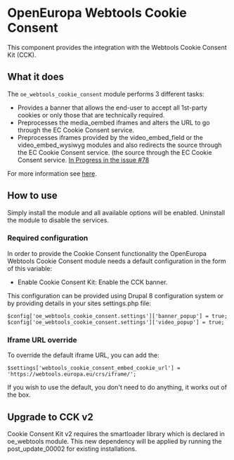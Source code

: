 # OpenEuropa Webtools Cookie Consent

This component provides the integration with the Webtools Cookie Consent Kit (CCK).

## What it does
The `oe_webtools_cookie_consent` module performs 3 different tasks:
* Provides a banner that allows the end-user to accept all 1st-party cookies or only those that are technically required.
* Preprocesses the media_oembed iframes and alters the URL to go through the EC Cookie Consent service.
* Preprocesses iframes provided by the video_embed_field or the video_embed_wysiwyg modules and also redirects
the source through the EC Cookie Consent service. (the source through the EC Cookie Consent service.
[In Progress in the issue #78](https://github.com/openeuropa/oe_webtools/issues/78)


For more information see [here](https://webgate.ec.europa.eu/fpfis/wikis/display/webtools/Cookie+Consent+Kit).

## How to use

Simply install the module and all available options will be enabled.
Uninstall the module to disable the services.

### Required configuration

In order to provide the Cookie Consent functionality the OpenEuropa Webtools Cookie Consent module
needs a default configuration in the form of this variable:

* Enable Cookie Consent Kit: Enable the CCK banner.

This configuration can be provided using Drupal 8 configuration system or by
providing details in your sites settings.php file:

```
$config['oe_webtools_cookie_consent.settings']['banner_popup'] = true;
$config['oe_webtools_cookie_consent.settings']['video_popup'] = true;

```

### Iframe URL override

To override the default iframe URL, you can add the:

```
$settings['webtools_cookie_consent_embed_cookie_url'] = 'https://webtools.europa.eu/crs/iframe/';
```
If you wish to use the default, you don't need to do anything, it works out of
the box.

## Upgrade to CCK v2

Cookie Consent Kit v2 requires the smartloader library which is declared in oe_webtools module. This new dependency will be applied by running the post_update_00002 for existing installations.

